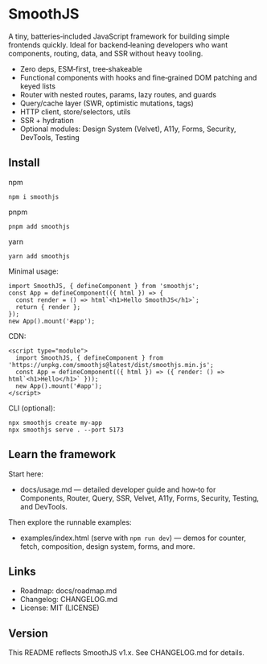 # SmoothJS

A tiny, batteries‑included JavaScript framework for building simple frontends quickly. Ideal for backend‑leaning developers who want components, routing, data, and SSR without heavy tooling.

- Zero deps, ESM‑first, tree‑shakeable
- Functional components with hooks and fine‑grained DOM patching and keyed lists
- Router with nested routes, params, lazy routes, and guards
- Query/cache layer (SWR, optimistic mutations, tags)
- HTTP client, store/selectors, utils
- SSR + hydration
- Optional modules: Design System (Velvet), A11y, Forms, Security, DevTools, Testing

## Install

npm
```
npm i smoothjs
```
pnpm
```
pnpm add smoothjs
```

yarn
```
yarn add smoothjs
```
Minimal usage:
```
import SmoothJS, { defineComponent } from 'smoothjs';
const App = defineComponent(({ html }) => {
  const render = () => html`<h1>Hello SmoothJS</h1>`;
  return { render };
});
new App().mount('#app');
```
CDN:
```
<script type="module">
  import SmoothJS, { defineComponent } from 'https://unpkg.com/smoothjs@latest/dist/smoothjs.min.js';
  const App = defineComponent(({ html }) => ({ render: () => html`<h1>Hello</h1>` }));
  new App().mount('#app');
</script>
```
CLI (optional):
```
npx smoothjs create my-app
npx smoothjs serve . --port 5173
```
## Learn the framework

Start here:
- docs/usage.md — detailed developer guide and how‑to for Components, Router, Query, SSR, Velvet, A11y, Forms, Security, Testing, and DevTools.

Then explore the runnable examples:
- examples/index.html (serve with `npm run dev`) — demos for counter, fetch, composition, design system, forms, and more.

## Links

- Roadmap: docs/roadmap.md
- Changelog: CHANGELOG.md
- License: MIT (LICENSE)

## Version

This README reflects SmoothJS v1.x. See CHANGELOG.md for details.
